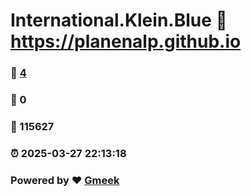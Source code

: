 # International.Klein.Blue :link: https://planenalp.github.io 
### :page_facing_up: [4](https://planenalp.github.io/tag.html) 
### :speech_balloon: 0 
### :hibiscus: 115627 
### :alarm_clock: 2025-03-27 22:13:18 
### Powered by :heart: [Gmeek](https://github.com/Meekdai/Gmeek)
